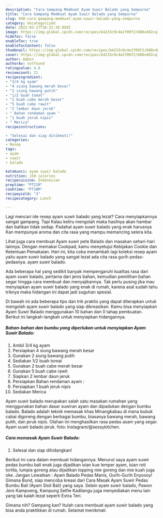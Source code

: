 ```yaml
---
description: "Cara Gampang Membuat Ayam Suwir Balado yang Sempurna"
title: "Cara Gampang Membuat Ayam Suwir Balado yang Sempurna"
slug: 940-cara-gampang-membuat-ayam-suwir-balado-yang-sempurna
category: Uncategorized
date: 2022-03-17T16:31:19.059Z
image: https://img-global.cpcdn.com/recipes/b4233c9c4e2f09f2/680x482cq70/ayam-suwir-balado-foto-resep-utama.jpg
hideToc: false
enableToc: true
enableTocContent: false
thumbnail: https://img-global.cpcdn.com/recipes/b4233c9c4e2f09f2/680x482cq70/ayam-suwir-balado-foto-resep-utama.jpg
cover: https://img-global.cpcdn.com/recipes/b4233c9c4e2f09f2/680x482cq70/ayam-suwir-balado-foto-resep-utama.jpg
author: Admin
authorAv: notfound
ratingvalue: 4.6
reviewcount: 21
recipeingredient:
- "3/4 kg ayam"
- "4 siung bawang merah besar"
- "2 siung bawang putih"
- "1/2 buah tomat"
- "2 buah cabe merah besar"
- "5 buah cabe rawit"
- "2 lembar daun jeruk"
- " Bahan rendaman ayam "
- "1 buah jeruk nipis"
- " Merica"
recipeinstructions:

- "Selesai dan siap dinikmati!"
categories:
- Resep
tags:
- ayam
- suwir
- balado

katakunci: ayam suwir balado 
nutrition: 159 calories
recipecuisine: Indonesian
preptime: "PT21M"
cooktime: "PT38M"
recipeyield: "3"
recipecategory: Lunch

---
```



Lagi mencari ide resep ayam suwir balado yang lezat? Cara menyiapkannya sangat gampang. Tapi Kalau keliru mengolah maka hasilnya akan hambar dan bahkan tidak sedap. Padahal ayam suwir balado yang enak harusnya Kan mempunyai aroma dan cita rasa yang mampu memancing selera kita.


Lihat juga cara membuat Ayam suwir pete Balado dan masakan sehari-hari lainnya. Dengan memakai Cookpad, kamu menyetujui Kebijakan Cookie dan Ketentuan Pemakaian. Hari ini, kita coba menambah lagi koleksi resep ayam yaitu ayam suwir balado yang sangat lezat ada cita rasa gurih pedas-pedasnya. ayam suwir balado.

Ada beberapa hal yang sedikit banyak mempengaruhi kualitas rasa dari ayam suwir balado, pertama dari jenis bahan, kemudian pemilihan bahan segar hingga cara membuat dan menyajikannya. Tak perlu pusing jika mau menyiapkan ayam suwir balado yang enak di rumah, karena asal sudah tahu triknya maka hidangan ini dapat jadi suguhan spesial.


Di bawah ini ada beberapa tips dan trik praktis yang dapat diterapkan untuk mengolah ayam suwir balado yang siap dikreasikan. Kamu bisa menyiapkan Ayam Suwir Balado menggunakan 10 bahan dan 0 tahap pembuatan. Berikut ini langkah-langkah untuk menyiapkan hidangannya.

<!--inarticleads1-->

##### Bahan-bahan dan bumbu yang diperlukan untuk menyiapkan Ayam Suwir Balado:

1. Ambil 3/4 kg ayam
1. Persiapkan 4 siung bawang merah besar
1. Gunakan 2 siung bawang putih
1. Sediakan 1/2 buah tomat
1. Gunakan 2 buah cabe merah besar
1. Gunakan 5 buah cabe rawit
1. Siapkan 2 lembar daun jeruk
1. Persiapkan  Bahan rendaman ayam :
1. Persiapkan 1 buah jeruk nipis
1. Sediakan  Merica


Ayam suwir balado merupakan salah satu masakan rumahan yang menggunakan bahan dasar suwiran ayam dan dipadukan dengan bumbu balado. Balado adalah teknik memasak khas Minangkabau di mana bubuk cabai digoreng dengan berbagai bumbu, biasanya bawang merah, bawang putih, dan jeruk nipis. Olahan ini menghasilkan rasa pedas asam yang segar. Ayam suwir balado jeruk. foto: Instagram/@sessykitchen. 

<!--inarticleads2-->

##### Cara memasak Ayam Suwir Balado:


1. Selesai dan siap dihidangkan!

Berikut ini cara dalam membuat hidangannya. Menurut saya ayam suwir pedas bumbu bali enak juga dijadikan isian kue lemper ayam, isian roti tortila, lumpia goreng atau dijadikan topping mie goreng dan mie kuah juga oke. Jangan Lewatkan : Ayam Balado Pedas Manis, Gurih-Gurih Enyoooy! Gimana Bund, siap mencoba kreasi dari Cara Masak Ayam Suwir Pedas Bumbu Bali (Ayam Sisit Bali) yang saya. Selain ayam suwir balado, Pawon Jero Kampoeng, Kampung Selfie Kadilangu juga menyediakan menu lain yang tak kalah lezat seperti Extra Teri. 

Gimana nih? Gampang kan? Itulah cara membuat ayam suwir balado yang bisa anda praktikkan di rumah. Selamat menikmati
